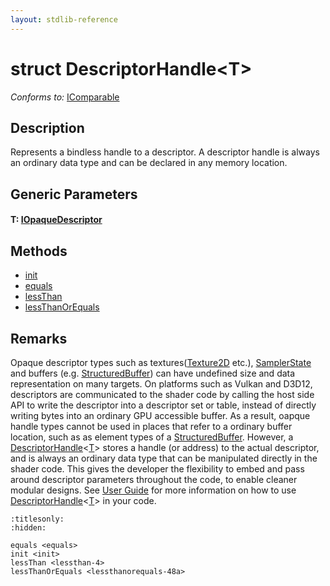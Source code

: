 ```yaml
---
layout: stdlib-reference
---
```


# struct DescriptorHandle\<T\>

*Conforms to:* [IComparable](../../interfaces/icomparable-01/index.html)

## Description

Represents a bindless handle to a descriptor. A descriptor handle is always an ordinary data type and can be
declared in any memory location.

## Generic Parameters

####  <a id="typeparam-T"></a>T: [IOpaqueDescriptor](../../interfaces/iopaquedescriptor-017/index.html)

## Methods

* [init](init.html)
* [equals](equals.html)
* [lessThan](lessthan-4.html)
* [lessThanOrEquals](lessthanorequals-48a.html)

## Remarks

Opaque descriptor types such as textures(<span class='code'><a href="../texture2d-08.html" class="code_type">Texture2D</a></span> etc.), <span class='code'><a href="../samplerstate-07/index.html" class="code_type">SamplerState</a></span> and buffers (e.g. <span class='code'><a href="../structuredbuffer-0a/index.html" class="code_type">StructuredBuffer</a></span>)
can have undefined size and data representation on many targets. On platforms such as Vulkan and D3D12, descriptors are
communicated to the shader code by calling the host side API to write the descriptor into a descriptor set or table, instead
of directly writing bytes into an ordinary GPU accessible buffer. As a result, oapque handle types cannot be used in places
that refer to a ordinary buffer location, such as as element types of a <span class='code'><a href="../structuredbuffer-0a/index.html" class="code_type">StructuredBuffer</a></span>.
However, a <span class='code'><a href="index.html" class="code_type">DescriptorHandle</a>&lt;<a href="index.html#typeparam-T" class="code_type">T</a>&gt;</span> stores a handle (or address) to the actual descriptor, and is always an ordinary data type
that can be manipulated directly in the shader code. This gives the developer the flexibility to embed and pass around descriptor
parameters throughout the code, to enable cleaner modular designs.
See [User Guide](https://shader-slang.com/slang/user-guide/convenience-features.html#descriptorhandle-for-bindless-descriptor-access)
for more information on how to use <span class='code'><a href="index.html" class="code_type">DescriptorHandle</a>&lt;<a href="index.html#typeparam-T" class="code_type">T</a>&gt;</span> in your code.



```{toctree}
:titlesonly:
:hidden:

equals <equals>
init <init>
lessThan <lessthan-4>
lessThanOrEquals <lessthanorequals-48a>
```
